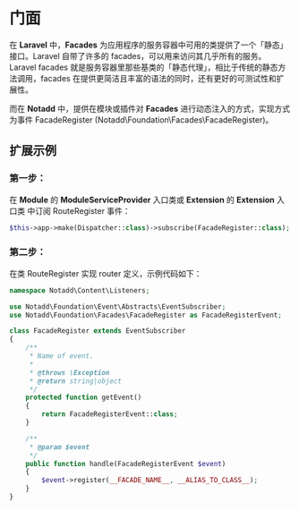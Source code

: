 # 门面

在 **Laravel** 中，**Facades** 为应用程序的服务容器中可用的类提供了一个「静态」接口。Laravel 自带了许多的 facades，可以用来访问其几乎所有的服务。Laravel facades 就是服务容器里那些基类的「静态代理」，相比于传统的静态方法调用，facades 在提供更简洁且丰富的语法的同时，还有更好的可测试性和扩展性。

而在 **Notadd** 中，提供在模块或插件对 **Facades** 进行动态注入的方式，实现方式为事件 FacadeRegister (Notadd\Foundation\Facades\FacadeRegister)。

## 扩展示例

### 第一步：

在 **Module** 的 **ModuleServiceProvider** 入口类或 **Extension** 的 **Extension** 入口类 中订阅 RouteRegister 事件：

```php
$this->app->make(Dispatcher::class)->subscribe(FacadeRegister::class);
```

### 第二步：

在类 RouteRegister 实现 router 定义，示例代码如下：

```php
namespace Notadd\Content\Listeners;

use Notadd\Foundation\Event\Abstracts\EventSubscriber;
use Notadd\Foundation\Facades\FacadeRegister as FacadeRegisterEvent;

class FacadeRegister extends EventSubscriber
{
    /**
     * Name of event.
     *
     * @throws \Exception
     * @return string|object
     */
    protected function getEvent()
    {
        return FacadeRegisterEvent::class;
    }

    /**
     * @param $event
     */
    public function handle(FacadeRegisterEvent $event)
    {
        $event->register(__FACADE_NAME__, __ALIAS_TO_CLASS__);
    }
}
```
